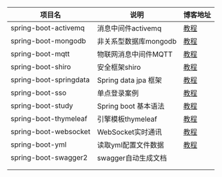 

| 项目名                 | 说明                  | 博客地址                                                     |
| ---------------------- | --------------------- | ------------------------------------------------------------ |
| spring-boot-activemq   | 消息中间件activemq    | [教程](http://www.cnblogs.com/itdragon/category/1173591.html) |
| spring-boot-mongodb    | 非关系型数据库mongodb | [教程](http://www.cnblogs.com/itdragon/category/1169223.html) |
| spring-boot-mqtt       | 物联网消息中间件MQTT  | [教程](https://www.cnblogs.com/itdragon/p/12463050.html)     |
| spring-boot-shiro      | 安全框架shiro         | [教程](https://www.cnblogs.com/itdragon/p/8466972.html)      |
| spring-boot-springdata | Spring data jpa 框架  | [教程](https://www.cnblogs.com/itdragon/p/8047132.html)      |
| spring-boot-sso        | 单点登录案例          | [教程](https://www.cnblogs.com/itdragon/p/8094722.html)      |
| spring-boot-study      | Spring boot 基本语法  | [教程](https://www.cnblogs.com/itdragon/category/1101617.html) |
| spring-boot-thymeleaf  | 引擎模板thymeleaf     | [教程](https://www.cnblogs.com/itdragon/p/8724291.html)      |
| spring-boot-websocket  | WebSocket实时通讯     | [教程](https://www.cnblogs.com/itdragon/p/12442980.html)     |
| spring-boot-yml        | 读取yml配置文件数据   | [教程](https://www.cnblogs.com/itdragon/p/8686554.html)      |
| spring-boot-swagger2   | swagger自动生成文档   |                                                              |
|                        |                       |                                                              |
|                        |                       |                                                              |

